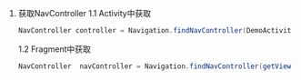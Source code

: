 1. 获取NavController
1.1 Activity中获取
   ```java
   NavController controller = Navigation.findNavController(DemoActivity.this, R.id.fragment); //这个R.id.fragment就是Activity布局里fragment控件的id
   ```
   
   1.2 Fragment中获取
   ```java
   NavController  navController = Navigation.findNavController(getView());
   ```

